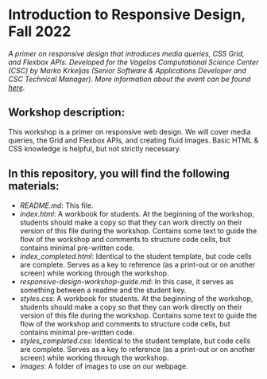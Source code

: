 # Introduction to Responsive Design, Fall 2022
*A primer on responsive design that introduces media queries, CSS Grid, and Flexbox APIs. Developed for the Vagelos Computational Science Center (CSC) by Marko Krkeljas (Senior Software & Applications Developer and CSC Technical Manager). More information about the event can be found [here](https://csc.barnard.edu/events/workshop-intro-responsive-web-design).*

## Workshop description: 
This workshop is a primer on responsive web design. We will cover media queries, the Grid and Flexbox APIs, and creating fluid images. Basic HTML & CSS knowledge is helpful, but not strictly necessary.

## In this repository, you will find the following materials:
- *README.md*: This file.
- *index.html*: A workbook for students. At the beginning of the workshop, students should make a copy so that they can work directly on their version of this file during the workshop. Contains some text to guide the flow of the workshop and comments to structure code cells, but contains minimal pre-written code.
- *index_completed.html*: Identical to the student template, but code cells are complete. Serves as a key to reference (as a print-out or on another screen) while working through the workshop.
- *responsive-design-workshop-guide.md*: In this case, it serves as something between a readme and the student key.
- *styles.css*: A workbook for students. At the beginning of the workshop, students should make a copy so that they can work directly on their version of this file during the workshop. Contains some text to guide the flow of the workshop and comments to structure code cells, but contains minimal pre-written code.
- *styles_completed.css*: Identical to the student template, but code cells are complete. Serves as a key to reference (as a print-out or on another screen) while working through the workshop.
- *images*: A folder of images to use on our webpage.
